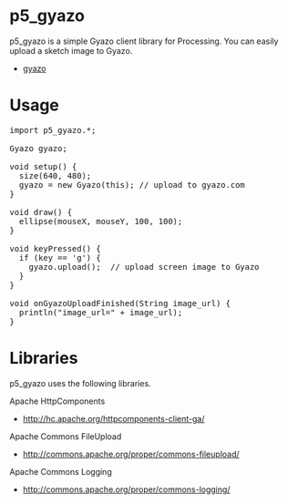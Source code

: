 p5_gyazo
=========

p5_gyazo is a simple Gyazo client library for Processing.
You can easily upload a sketch image to Gyazo.

* [gyazo](http://gyazo.com)

Usage
=========

<pre>
import p5_gyazo.*;

Gyazo gyazo;

void setup() {
  size(640, 480);
  gyazo = new Gyazo(this); // upload to gyazo.com
}

void draw() {
  ellipse(mouseX, mouseY, 100, 100);
}

void keyPressed() {
  if (key == 'g') {
    gyazo.upload();  // upload screen image to Gyazo
  }
}

void onGyazoUploadFinished(String image_url) {
  println("image_url=" + image_url);
}
</pre>

Libraries
========
p5_gyazo uses the following libraries.

Apache HttpComponents
* http://hc.apache.org/httpcomponents-client-ga/

Apache Commons FileUpload
* http://commons.apache.org/proper/commons-fileupload/

Apache Commons Logging
* http://commons.apache.org/proper/commons-logging/

